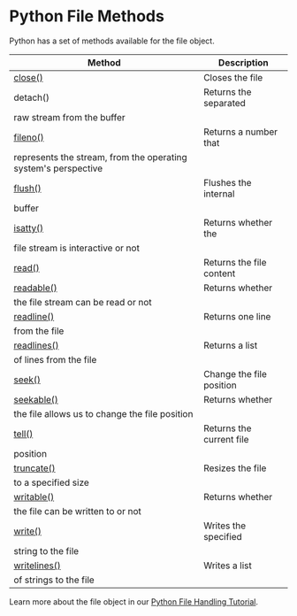 
Python File Methods
===================


Python has a set of methods available for the file object.




| Method | Description |
| --- | --- |
| [close()](ref_file_close.asp) | Closes the file |
| detach() | Returns the separated 
 raw stream from the buffer |
| [fileno()](ref_file_fileno.asp) | Returns a number that 
 represents the stream, from the operating system's perspective |
| [flush()](ref_file_flush.asp) | Flushes the internal 
 buffer |
| [isatty()](ref_file_isatty.asp) | Returns whether the 
 file stream is interactive or not |
| [read()](ref_file_read.asp) | Returns the file content |
| [readable()](ref_file_readable.asp) | Returns whether 
 the file stream can be read or not |
| [readline()](ref_file_readline.asp) | Returns one line 
 from the file |
| [readlines()](ref_file_readlines.asp) | Returns a list 
 of lines from the file |
| [seek()](ref_file_seek.asp) | Change the file position |
| [seekable()](ref_file_seekable.asp) | Returns whether 
 the file allows us to change the file position |
| [tell()](ref_file_tell.asp) | Returns the current file 
 position |
| [truncate()](ref_file_truncate.asp) | Resizes the file 
 to a specified size |
| [writable()](ref_file_writable.asp) | Returns whether 
 the file can be written to or not |
| [write()](ref_file_write.asp) | Writes the specified 
 string to the file |
| [writelines()](ref_file_writelines.asp) | Writes a list 
 of strings to the file |


Learn more about the file object in our [Python File Handling Tutorial](python_file_handling.asp).


